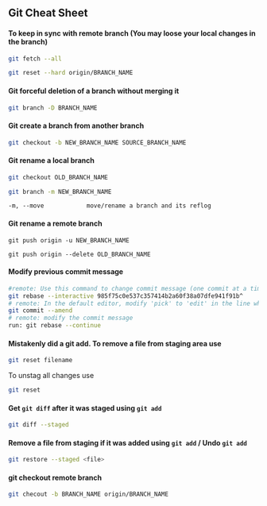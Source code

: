 ## Git Cheat Sheet  

#### To keep in sync with remote branch (You may loose your local changes in the branch)
```bash
git fetch --all
```
```bash
git reset --hard origin/BRANCH_NAME
```

 #### Git forceful deletion of a branch without merging it
```bash
git branch -D BRANCH_NAME
```
 #### Git create a branch from another branch
```bash
git checkout -b NEW_BRANCH_NAME SOURCE_BRANCH_NAME
```
 #### Git rename a local branch
 ```bash
 git checkout OLD_BRANCH_NAME
 ```
 ```bash
 git branch -m NEW_BRANCH_NAME
 ```
 `-m, --move            move/rename a branch and its reflog`
 #### Git rename a remote branch
 ```
 git push origin -u NEW_BRANCH_NAME
 ```
 ```
 git push origin --delete OLD_BRANCH_NAME
 ```
 #### Modify previous commit message
```bash
#remote: Use this command to change commit message (one commit at a time):
git rebase --interactive 985f75c0e537c357414b2a60f38a07dfe941f91b^
# remote: In the default editor, modify 'pick' to 'edit' in the line whose commit you want to modify
git commit --amend
# remote: modify the commit message
run: git rebase --continue
```
 #### Mistakenly did a git add. To remove a file from staging area use
```bash
git reset filename
```
To unstag all changes use
```bash
git reset
```
#### Get `git diff` after it was staged using `git add`
```bash
git diff --staged
```
#### Remove a file from staging if it was added using `git add` / Undo `git add`
```bash
git restore --staged <file>
```
#### git checkout remote branch
```bash
git checout -b BRANCH_NAME origin/BRANCH_NAME 
```
